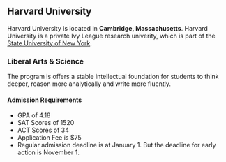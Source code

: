 ## Harvard University
Harvard University is located in **Cambridge, Massachusetts**.
Harvard University is a private Ivy League research univerity, which is part of the [State University of New York](https://www.harvard.edu/).
### Liberal Arts & Science
The program is offers a stable intellectual foundation for students to think deeper, reason more analytically and write more fluently.
#### Admission Requirements
* GPA of 4.18
* SAT Scores of 1520 
* ACT Scores of 34
* Application Fee is $75
* Regular admission deadline is at January 1. But the deadline for early action is November 1.